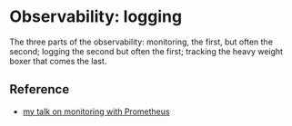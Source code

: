 # Observability: logging

The three parts of the observability: monitoring, the first, but often the second; logging the second but often the first; tracking the heavy weight boxer that comes the last.

## Reference

- [my talk on monitoring with Prometheus](https://github.com/wojciech12/talk_monitoring_with_prometheus)
